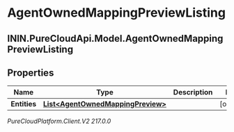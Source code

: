 # AgentOwnedMappingPreviewListing

## ININ.PureCloudApi.Model.AgentOwnedMappingPreviewListing

## Properties

|Name | Type | Description | Notes|
|------------ | ------------- | ------------- | -------------|
| **Entities** | [**List&lt;AgentOwnedMappingPreview&gt;**](AgentOwnedMappingPreview) |  | [optional] |



_PureCloudPlatform.Client.V2 217.0.0_
